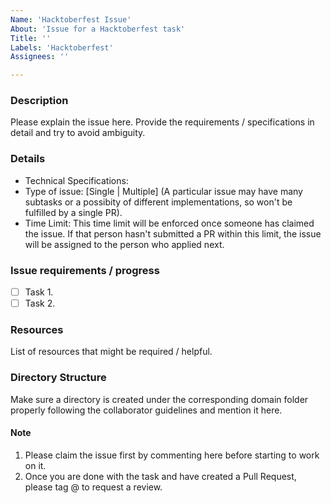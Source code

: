 ```yaml
---
Name: 'Hacktoberfest Issue'
About: 'Issue for a Hacktoberfest task'
Title: ''
Labels: 'Hacktoberfest'
Assignees: ''

---
```


### Description
Please explain the issue here. Provide the requirements / specifications in detail and try to avoid ambiguity.

### Details
- Technical Specifications:
- Type of issue: [Single | Multiple] (A particular issue may have many subtasks or a possibity of different implementations, so won't be fulfilled by a single PR).
- Time Limit: This time limit will be enforced once someone has claimed the issue. If that person hasn't submitted a PR within this limit, the issue will be assigned to the person who applied next.

### Issue requirements / progress
- [ ] Task 1.
- [ ] Task 2.

### Resources
List of resources that might be required / helpful.

### Directory Structure
Make sure a directory is created under the corresponding domain folder properly following the collaborator guidelines and mention it here.

#### Note
1. Please claim the issue first by commenting here before starting to work on it.
2. Once you are done with the task and have created a Pull Request, please tag @<!-- your username --> to request a review.
